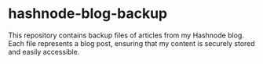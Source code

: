 # hashnode-blog-backup



This repository contains backup files of articles from my Hashnode blog. Each file represents a blog post, ensuring that my content is securely stored and easily accessible.
